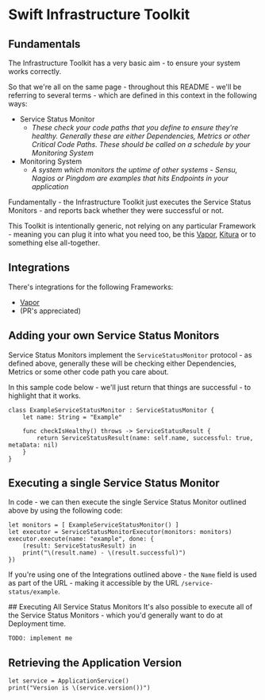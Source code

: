 # Swift Infrastructure Toolkit

## Fundamentals
The Infrastructure Toolkit has a very basic aim - to ensure your system works correctly.

So that we're all on the same page - throughout this README - we'll be referring to several terms - which are defined in this context in the following ways:

  - Service Status Monitor
    - _These check your code paths that you define to ensure they're healthy. Generally these are either Dependencies, Metrics or other Critical Code Paths. These should be called on a schedule by your Monitoring System_
  - Monitoring System
    - _A system which monitors the uptime of other systems - Sensu, Nagios or Pingdom are examples that hits Endpoints in your application_

Fundamentally - the Infrastructure Toolkit just executes the Service Status Monitors - and reports back whether they were successful or not.

This Toolkit is intentionally generic, not relying on any particular Framework - meaning you can plug it into what you need too, be this [Vapor](https://github.com/qutheory/vapor), [Kitura](https://github.com/IBM-Swift/Kitura) or to something else all-together.

## Integrations
There's integrations for the following Frameworks:
 - [Vapor](https://github.com/tombuildsstuff/infrastructure-toolkit-swift-vapor)
 - (PR's appreciated)

## Adding your own Service Status Monitors
Service Status Monitors implement the `ServiceStatusMonitor` protocol - as defined above, generally these will be checking either Dependencies, Metrics or some other code path you care about.

In this sample code below - we'll just return that things are successful - to highlight that it works.

```
class ExampleServiceStatusMonitor : ServiceStatusMonitor {
    let name: String = "Example"

    func checkIsHealthy() throws -> ServiceStatusResult {
        return ServiceStatusResult(name: self.name, successful: true, metaData: nil)
    }
}
```

## Executing a single Service Status Monitor

In code - we can then execute the single Service Status Monitor outlined above by using the following code:
```
let monitors = [ ExampleServiceStatusMonitor() ]
let executor = ServiceStatusMonitorExecutor(monitors: monitors)
executor.execute(name: "example", done: {
    (result: ServiceStatusResult) in
    print("\(result.name) - \(result.successful)")
})
```

If you're using one of the Integrations outlined above - the `Name` field is used as part of the URL - making it accessible by the URL `/service-status/example`.

## Executing All Service Status Monitors
It's also possible to execute all of the Service Status Monitors - which you'd generally want to do at Deployment time.

```
TODO: implement me
```

## Retrieving the Application Version
```
let service = ApplicationService()
print("Version is \(service.version())")
```
